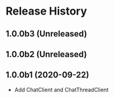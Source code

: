 # Release History

## 1.0.0b3 (Unreleased)


## 1.0.0b2 (Unreleased)

## 1.0.0b1 (2020-09-22)
  - Add ChatClient and ChatThreadClient
